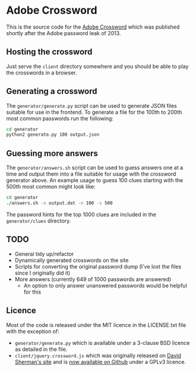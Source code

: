 # Adobe Crossword

This is the source code for the [Adobe Crossword](https://zed0.co.uk/crossword/) which was published shortly after the Adobe password leak of 2013.

## Hosting the crossword

Just serve the `client` directory somewhere and you should be able to play the crosswords in a browser.

## Generating a crossword

The `generator/generate.py` script can be used to generate JSON files suitable for use in the frontend.
To generate a file for the 100th to 200th most common passwords run the following:

```bash
cd generator
python2 generate.py 100 output.json
```

## Guessing more answers

The `generator/answers.sh` script can be used to guess answers one at a time and output them into a file suitable for usage with the crossword generator above.
An example usage to guess 100 clues starting with the 500th most common might look like:

```bash
cd generator
./answers.sh -o output.dat -n 100 -s 500
```

The password hints for the top 1000 clues are included in the `generator/clues` directory.

## TODO

- General tidy up/refactor
- Dynamically generated crosswords on the site
- Scripts for converting the original password dump (I've lost the files since I originally did it)
- More answers (currently 649 of 1000 passwords are answered)
    - An option to only answer unanswered passwords would be helpful for this

## Licence

Most of the code is released under the MIT licence in the LICENSE.txt file with the exception of:

- `generator/generate.py` which is available under a 3-clause BSD licence as detailed in the file.
- `client/jquery.crossword.js` which was originally released on [David Sherman's site](http://web.archive.org/web/20130829025921/http://www.david-sherman.com/projects/crosswordplugin) and is [now available on Github](https://github.com/david-sherman/jquery-crossword-plugin) under a GPLv3 licence.
